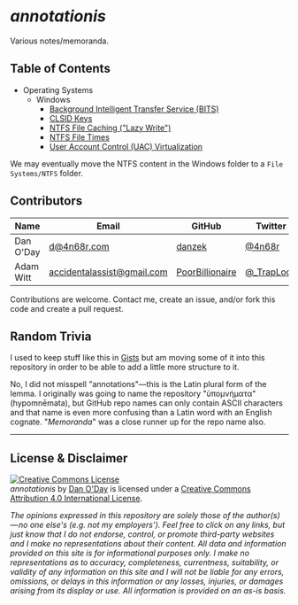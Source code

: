# *annotationis*

Various notes/memoranda.

## Table of Contents

- Operating Systems
  - Windows
    - [Background Intelligent Transfer Service (BITS)](Operating%20Systems/Windows/BITS.md)
    - [CLSID Keys](Operating%20Systems/Windows/CLSID.md)
    - [NTFS File Caching ("Lazy Write")](Operating%20Systems/Windows/FileCaching.md)
    - [NTFS File Times](Operating%20Systems/Windows/FileTimes.md)
    - [User Account Control (UAC) Virtualization](Operating%20Systems/Windows/UACVirtualization.md)

We may eventually move the NTFS content in the Windows folder to a `File Systems/NTFS` folder.

## Contributors

| Name | Email | GitHub | Twitter |
| ---- | ----- | ------ | ------- |
| Dan O'Day | d@4n68r.com | [danzek](https://github.com/danzek) | [@4n68r](https://twitter.com/4n68r) |
| Adam Witt | accidentalassist@gmail.com | [PoorBillionaire](https://github.com/PoorBillionaire) | [@_TrapLoop](https://twitter.com/_TrapLoop)

Contributions are welcome. Contact me, create an issue, and/or fork this code and create a pull request.

## Random Trivia

I used to keep stuff like this in [Gists](https://gist.github.com/danzek) but am moving some of it into this repository in order to be able to add a little more structure to it.

No, I did not misspell "annotations"&mdash;this is the Latin plural form of the lemma. I originally was going to name the repository "ὑπομνήματα" (hypomnēmata), but GitHub repo names can only contain ASCII characters and that name is even more confusing than a Latin word with an English cognate. "*Memoranda*" was a close runner up for the repo name also.

<hr />

## License & Disclaimer

<a rel="license" href="http://creativecommons.org/licenses/by/4.0/"><img alt="Creative Commons License" style="border-width:0" src="https://i.creativecommons.org/l/by/4.0/88x31.png" /></a><br /><span xmlns:dct="http://purl.org/dc/terms/" property="dct:title"><em>annotationis</em></span> by <a xmlns:cc="http://creativecommons.org/ns#" href="https://github.com/danzek/annotationis" property="cc:attributionName" rel="cc:attributionURL">Dan O'Day</a> is licensed under a <a rel="license" href="http://creativecommons.org/licenses/by/4.0/">Creative Commons Attribution 4.0 International License</a>.

*The opinions expressed in this repository are solely those of the author(s) — no one else's (e.g. not my employers'). Feel free to click on any links, but just know that I do not endorse, control, or promote third-party websites and I make no representations about their content. All data and information provided on this site is for informational purposes only. I make no representations as to accuracy, completeness, currentness, suitability, or validity of any information on this site and I will not be liable for any errors, omissions, or delays in this information or any losses, injuries, or damages arising from its display or use. All information is provided on an as-is basis.*
